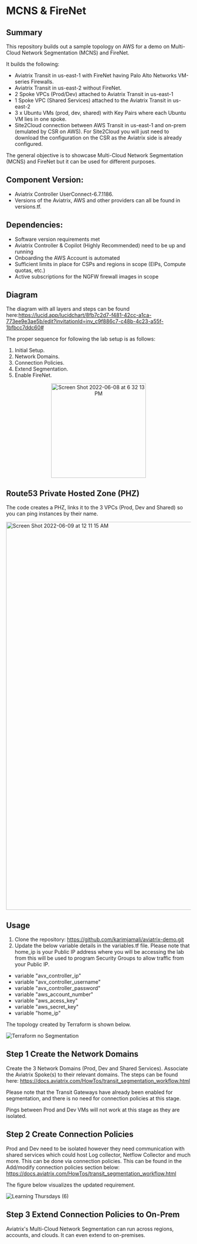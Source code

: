 # MCNS & FireNet

## Summary

This repository builds out a sample topology on AWS for a demo on Multi-Cloud Network Segmentation (MCNS) and FireNet. 

It builds the following:

* Aviatrix Transit in us-east-1 with FireNet having Palo Alto Networks VM-series Firewalls.   
* Aviatrix Transit in us-east-2 without FireNet.  
* 2 Spoke VPCs (Prod/Dev) attached to Aviatrix Transit in us-east-1  
* 1 Spoke VPC (Shared Services) attached to the Aviatrix Transit in us-east-2 
* 3 x Ubuntu VMs (prod, dev, shared) with Key Pairs where each Ubuntu VM lies in one spoke. 
* Site2Cloud connection between AWS Transit in us-east-1 and on-prem (emulated by CSR on AWS). For Site2Cloud you will just need to download the configuration on the CSR as the Aviatrix side is already configured.  

The general objective is to showcase Multi-Cloud Network Segmentation (MCNS) and FireNet but it can be used for different purposes. 

## Component	Version:
* Aviatrix Controller	UserConnect-6.7.1186.     
* Versions of the Aviatrix, AWS and other providers can all be found in versions.tf. 

## Dependencies:
* Software version requirements met     
* Aviatrix Controller & Copilot (Highly Recommended) need to be up and running   
* Onboarding the AWS Account is automated       
* Sufficient limits in place for CSPs and regions in scope (EIPs, Compute quotas, etc.)   
* Active subscriptions for the NGFW firewall images in scope   

## Diagram
The diagram with all layers and steps can be found here:https://lucid.app/lucidchart/8fb7c2d7-f481-42cc-a1ca-773ee9e3ae5b/edit?invitationId=inv_c9f886c7-c48b-4c23-a55f-1bfbcc7ddc60#


The proper sequence for following the lab setup is as follows:    
1. Initial Setup.   
2. Network Domains.   
3. Connection Policies.   
4. Extend Segmentation.   
5. Enable FireNet.   

<p align="center"><img width="258" alt="Screen Shot 2022-06-08 at 6 32 13 PM" src="https://user-images.githubusercontent.com/16576150/172728668-a2085596-cbcb-4dad-8955-16400ac2d070.png"></p>

## Route53 Private Hosted Zone (PHZ)
The code creates a PHZ, links it to the 3 VPCs (Prod, Dev and Shared) so you can ping instances by their name.    


<img width="1059" alt="Screen Shot 2022-06-09 at 12 11 15 AM" src="https://user-images.githubusercontent.com/16576150/172762558-e06d56ff-c2b0-47fa-948a-ce83bdb6e8c7.png">


## Usage
1. Clone the repository: https://github.com/karimjamali/aviatrix-demo.git
2. Update the below variable details in the variables.tf file. Please note that home_ip is your Public IP address where you will be accessing the lab from this will be used to program Security Groups to allow traffic from your Public IP.    
* variable "avx_controller_ip"   
* variable "avx_controller_username"   
* variable "avx_controller_password"    
* variable "aws_account_number"    
* variable "aws_acess_key"    
* variable "aws_secret_key"   
* variable "home_ip"    

The topology created by Terraform is shown below.     
    
        
![Terraform no Segmentation](https://user-images.githubusercontent.com/16576150/172522373-0c335a52-4995-4fae-8183-ad1740d58c5d.png)

## Step 1 Create the Network Domains
Create the 3 Network Domains (Prod, Dev and Shared Services). Associate the Aviatrix Spoke(s) to their relevant domains. The steps can be found here:
https://docs.aviatrix.com/HowTos/transit_segmentation_workflow.html

Please note that the Transit Gateways have already been enabled for segmentation, and there is no need for connection policies at this stage.   

Pings between Prod and Dev VMs will not work at this stage as they are isolated. 

## Step 2 Create Connection Policies
Prod and Dev need to be isolated however they need communication with shared services which could host Log collector, Netflow Collector and much more. This can be done via connection policies. This can be found in the Add/modify connection policies section below:
https://docs.aviatrix.com/HowTos/transit_segmentation_workflow.html

The figure below visualizes the updated requirement.

![Learning Thursdays (6)](https://user-images.githubusercontent.com/16576150/172955506-b1558815-d207-4b6c-89ea-9e78c6f1642f.png)


## Step 3 Extend Connection Policies to On-Prem
Aviatrix's Multi-Cloud Network Segmentation can run across regions, accounts, and clouds. It can even extend to on-premises. 


 


